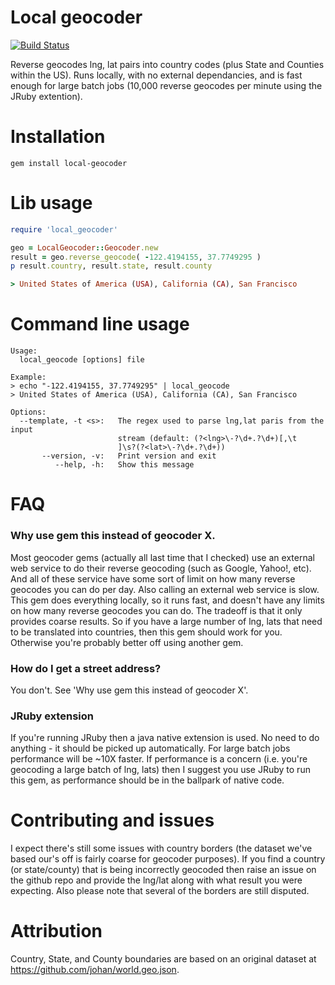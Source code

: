 Local geocoder
==============
[![Build Status](https://travis-ci.org/aishfenton/local-geocoder.png?branch=master)](https://travis-ci.org/aishfenton/local-geocoder)

Reverse geocodes lng, lat pairs into country codes (plus State and Counties within the US). Runs locally, with no external dependancies, and is fast enough for large batch jobs (10,000 reverse geocodes per minute using the JRuby extention).

# Installation

```
gem install local-geocoder
```

# Lib usage

```ruby
require 'local_geocoder' 

geo = LocalGeocoder::Geocoder.new
result = geo.reverse_geocode( -122.4194155, 37.7749295 )
p result.country, result.state, result.county

> United States of America (USA), California (CA), San Francisco
```

# Command line usage

```
Usage:
  local_geocode [options] file

Example:
> echo "-122.4194155, 37.7749295" | local_geocode 
> United States of America (USA), California (CA), San Francisco
 
Options:
  --template, -t <s>:   The regex used to parse lng,lat paris from the input
                        stream (default: (?<lng>\-?\d+.?\d+)[,\t
                        ]\s?(?<lat>\-?\d+.?\d+))
       --version, -v:   Print version and exit
          --help, -h:   Show this message
```

# FAQ

### Why use gem this instead of geocoder X.

Most geocoder gems (actually all last time that I checked) use an external web service to do their reverse geocoding (such as Google, Yahoo!, etc). And all of these service have some sort of limit on how many reverse geocodes you can do per day. Also calling an external web service is slow. This gem does everything locally, so it runs fast, and doesn't have any limits on how many reverse geocodes you can do. The tradeoff is that it only provides coarse results. So if you have a large number of lng, lats that need to be translated into countries, then this gem should work for you. Otherwise you're probably better off using another gem.   


### How do I get a street address?

You don't. See 'Why use gem this instead of geocoder X'.

### JRuby extension

If you're running JRuby then a java native extension is used. No need to do anything - it should be picked up automatically. For large batch jobs performance will be ~10X faster. If performance is a concern (i.e. you're geocoding a large batch of lng, lats) then I suggest you use JRuby to run this gem, as performance should be in the ballpark of native code.

# Contributing and issues

I expect there's still some issues with country borders (the dataset we've based our's off is fairly coarse for geocoder purposes). If you find a country (or state/county) that is being incorrectly geocoded then raise an issue on the github repo and provide the lng/lat along with what result you were expecting. Also please note that several of the borders are still disputed. 

# Attribution

Country, State, and County boundaries are based on an original dataset at https://github.com/johan/world.geo.json.
